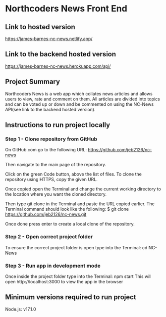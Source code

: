 # Northcoders News Front End

## Link to hosted version

https://james-barnes-nc-news.netlify.app/

## Link to the backend hosted version

https://james-barnes-nc-news.herokuapp.com/api/

## Project Summary

Northcoders News is a web app which collates news articles and allows users to view, rate and comment on them. All articles are divided into topics and can be voted up or down and be commented on using the NC-News API(see link to the backend hosted version).

## Instructions to run project locally

### Step 1 - Clone repository from GitHub

On GitHub.com go to the following URL: https://github.com/jeb2126/nc-news

Then navigate to the main page of the repository.

Click on the green Code button, above the list of files. To clone the repository using HTTPS, copy the given URL.

Once copied open the Terminal and change the current working directory to the location where you want the cloned directory.

Then type git clone in the Terminal and paste the URL copied earlier.
The Terminal command should look like the following: $ git clone https://github.com/jeb2126/nc-news.git

Once done press enter to create a local clone of the repository.

### Step 2 - Open correct project folder

To ensure the correct project folder is open type into the Terminal: cd NC-News

### Step 3 - Run app in development mode

Once inside the project folder type into the Terminal: npm start
This will open http://localhost:3000 to view the app in the browser

## Minimum versions required to run project

Node.js: v17.1.0
